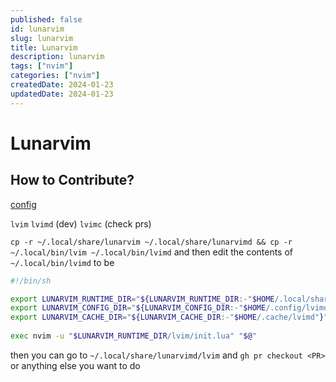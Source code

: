 ```yaml
---
published: false
id: lunarvim
slug: lunarvim
title: Lunarvim
description: lunarvim
tags: ["nvim"]
categories: ["nvim"]
createdDate: 2024-01-23
updatedDate: 2024-01-23
---
```


# Lunarvim

## How to Contribute?
[config](https://discord.com/channels/701530051140780102/704077577920446636/1066076538128306216)

`lvim` `lvimd` (dev) `lvimc` (check prs)

`cp -r ~/.local/share/lunarvim ~/.local/share/lunarvimd && cp -r ~/.local/bin/lvim ~/.local/bin/lvimd` and then edit the contents of `~/.local/bin/lvimd` to be

```bash
#!/bin/sh

export LUNARVIM_RUNTIME_DIR="${LUNARVIM_RUNTIME_DIR:-"$HOME/.local/share/lunarvimd"}"
export LUNARVIM_CONFIG_DIR="${LUNARVIM_CONFIG_DIR:-"$HOME/.config/lvimd"}"
export LUNARVIM_CACHE_DIR="${LUNARVIM_CACHE_DIR:-"$HOME/.cache/lvimd"}"
   
exec nvim -u "$LUNARVIM_RUNTIME_DIR/lvim/init.lua" "$@"
```
   
then you can go to `~/.local/share/lunarvimd/lvim` and `gh pr checkout <PR>` or anything else you want to do
